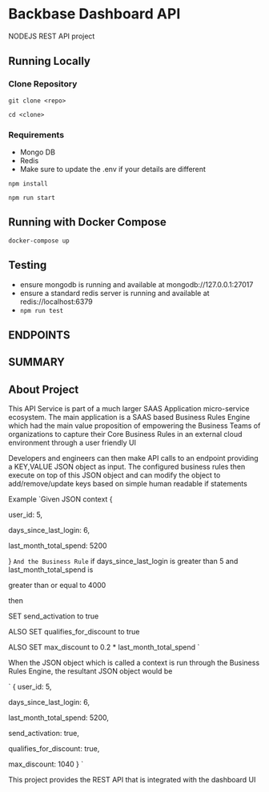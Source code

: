 # Backbase Dashboard API
NODEJS REST API project

## Running Locally
### Clone Repository
`git clone <repo>`

`cd <clone>`

### Requirements
- Mongo DB
- Redis
- Make sure to update the .env if your details are different

`npm install`

`npm run start`

## Running with Docker Compose
`docker-compose up`

## Testing
- ensure mongodb is running and available at mongodb://127.0.0.1:27017
- ensure a standard redis server is running and available at redis://localhost:6379
- `npm run test`

## ENDPOINTS


## SUMMARY

## About Project
This API Service is part of a much larger SAAS Application micro-service ecosystem. The main application is a SAAS based Business Rules Engine which had the main value proposition of empowering the Business Teams of organizations to capture their Core Business Rules in an external cloud environment through a user friendly UI

Developers and engineers can then make API calls to an endpoint providing a KEY,VALUE JSON object as input. The configured business rules then execute on top of this JSON object and can modify the object to add/remove/update keys based on simple human readable if statements

Example
`Given JSON context {

  user_id: 5,

  days_since_last_login: 6,

  last_month_total_spend: 5200

}
`
And the Business Rule
`
if days_since_last_login is greater than 5 and last_month_total_spend is 

greater than or equal to 4000

then 

SET send_activation to true

ALSO SET qualifies_for_discount to true

ALSO SET max_discount to 0.2 * last_month_total_spend
`

When the JSON object which is called a context is run through the Business Rules Engine, the resultant JSON object would be

`
{
  user_id: 5,

  days_since_last_login: 6,

  last_month_total_spend: 5200,

  send_activation: true,

  qualifies_for_discount: true,

  max_discount: 1040
}
`

This project provides the REST API that is integrated with the dashboard UI